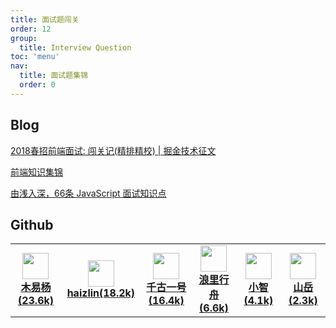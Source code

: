 ```yaml
---
title: 面试题闯关
order: 12
group:
  title: Interview Question
toc: 'menu'
nav:
  title: 面试题集锦
  order: 0
---
```


## Blog

[2018春招前端面试: 闯关记(精排精校) | 掘金技术征文](https://juejin.cn/post/6844903570001625102)

[前端知识集锦](https://juejin.cn/post/6844903567912878094)

[由浅入深，66条 JavaScript 面试知识点](https://github.com/xiaodongxier/iWebs/issues/66)

## Github

<table id='blog'>
  <tr>
    <td width="150" align="center">
      <a target="_blank" href="https://github.com/Advanced-Frontend/Daily-Interview-Question">
        <img src="https://avatars.githubusercontent.com/u/18049290?v=4" width="42" />
        <br />
        <strong>木易杨(23.6k)</strong>
      </a>
    </td>
    <td width="150" align="center">
      <a target="_blank" href="https://github.com/haizlin/fe-interview">
        <img src="https://avatars.githubusercontent.com/u/31833528?s=200&v=4" width="42" />
        <br />
        <strong>haizlin(18.2k)</strong>
      </a>
    </td>
    <td width="150" align="center">
      <a target="_blank" href="https://github.com/qianguyihao/Web">
        <img src="https://avatars.githubusercontent.com/u/8827896?v=4" width="42" />
        <br />
        <strong>千古一号(16.4k)</strong>
      </a>
    </td>
    <td width="150" align="center">
      <a target="_blank" href="https://github.com/ljianshu/Blog">
        <img src="https://avatars.githubusercontent.com/u/36322912?v=4" width="42" />
        <br />
        <strong>浪里行舟(6.6k)</strong>
      </a>
    </td>
    <td width="150" align="center">
      <a target="_blank" href="https://github.com/qq449245884/xiaozhi">
        <img src="https://avatars.githubusercontent.com/u/35094245?v=4" width="42" />
        <br />
        <strong>小智(4.1k)</strong>
      </a>
    </td>
    <td width="150" align="center">
      <a target="_blank" href="https://github.com/shfshanyue/Daily-Question">
        <img src="https://avatars.githubusercontent.com/u/13389461?v=4" width="42" />
        <br />
        <strong>山岳(2.3k)</strong>
      </a>
    </td>
  </tr>
</table>
